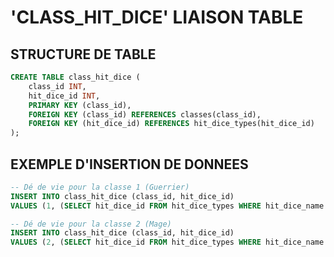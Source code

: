 # 'CLASS_HIT_DICE' LIAISON TABLE

## STRUCTURE DE TABLE

```sql
CREATE TABLE class_hit_dice (
    class_id INT,
    hit_dice_id INT,
    PRIMARY KEY (class_id),
    FOREIGN KEY (class_id) REFERENCES classes(class_id),
    FOREIGN KEY (hit_dice_id) REFERENCES hit_dice_types(hit_dice_id)
);
```

## EXEMPLE D'INSERTION DE DONNEES

```sql
-- Dé de vie pour la classe 1 (Guerrier)
INSERT INTO class_hit_dice (class_id, hit_dice_id)
VALUES (1, (SELECT hit_dice_id FROM hit_dice_types WHERE hit_dice_name = 'D12'));

-- Dé de vie pour la classe 2 (Mage)
INSERT INTO class_hit_dice (class_id, hit_dice_id)
VALUES (2, (SELECT hit_dice_id FROM hit_dice_types WHERE hit_dice_name = 'D4'));
```
